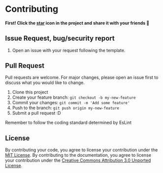 # Contributing

#### First! Click the [star](https://github.com/FrankBotHQ/FrankBot/stargazers) icon in the project and share it with your friends 🤗

## Issue Request, bug/security report

1. Open an issue with your request following the template.

## Pull Request

Pull requests are welcome. For major changes, please open an issue first to discuss what you would like to change.

1. Clone this project
2. Create your feature branch: `git checkout -b my-new-feature`
3. Commit your changes: `git commit -m 'Add some feature'`
4. Push to the branch: `git push origin my-new-feature`
5. Submit a pull request :D

Remember to follow the coding standard determined by EsLint

## License

By contributing your code, you agree to license your contribution under the [MIT License](LICENSE).
By contributing to the documentation, you agree to license your contribution under the [Creative Commons Attribution 3.0 Unported License](https://creativecommons.org/licenses/by/3.0/).
